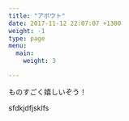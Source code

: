 ```yaml
---
title: "アボウト"
date: 2017-11-12 22:07:07 +1300
weight: -1
type: page
menu:
  main:
    weight: 3

---
```

ものすごく嬉しいぞう！ 

sfdkjdfjsklfs